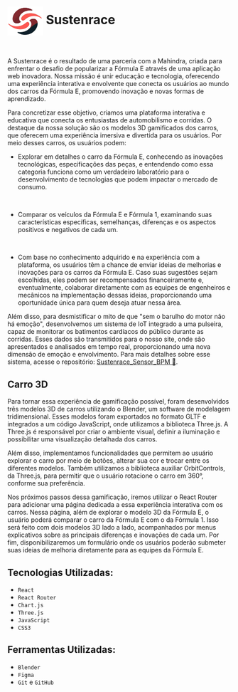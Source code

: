 #  <img src="public/imagens/logo-sustenrace.png" width= 80px align=center> Sustenrace 

<br>

A Sustenrace é o resultado de uma parceria com a Mahindra, criada para enfrentar o desafio de popularizar a Fórmula E através de uma aplicação web inovadora. Nossa missão é unir educação e tecnologia, oferecendo uma experiência interativa e envolvente que conecta os usuários ao mundo dos carros da Fórmula E, promovendo inovação e novas formas de aprendizado.

Para concretizar esse objetivo, criamos uma plataforma interativa e educativa que conecta os entusiastas de automobilismo e corridas. O destaque da nossa solução são os modelos 3D gamificados dos carros, que oferecem uma experiência imersiva e divertida para os usuários.  Por meio desses carros, os usuários podem: 

* Explorar em detalhes o carro da Fórmula E, conhecendo as inovações tecnológicas, especificações das peças, e entendendo como essa categoria funciona como um verdadeiro laboratório para o desenvolvimento de tecnologias que podem impactar o mercado de consumo.
  
<br>

* Comparar os veículos da Fórmula E e Fórmula 1, examinando suas características específicas, semelhanças, diferenças e os aspectos positivos e negativos de cada um.
  
<br>

* Com base no conhecimento adquirido e na experiência com a plataforma, os usuários têm a chance de enviar ideias de melhorias e inovações para os carros da Fórmula E. Caso suas sugestões sejam escolhidas, eles podem ser recompensados financeiramente e, eventualmente, colaborar diretamente com as equipes de engenheiros e mecânicos na implementação dessas ideias, proporcionando uma oportunidade única para quem deseja atuar nessa área.

Além disso, para desmistificar o mito de que "sem o barulho do motor não há emoção", desenvolvemos um sistema de IoT integrado a uma pulseira, capaz de monitorar os batimentos cardíacos do público durante as corridas. Esses dados são transmitidos para o nosso site, onde são apresentados e analisados em tempo real, proporcionando uma nova dimensão de emoção e envolvimento. Para mais detalhes sobre esse sistema, acesse o repositório: <a href="https://github.com/brunacostaz/Sustenrace_Sensor_BPM">Sustenrace_Sensor_BPM 🔗</a>.

## Carro 3D

Para tornar essa experiência de gamificação possível, foram desenvolvidos três modelos 3D de carros utilizando o Blender, um software de modelagem tridimensional. Esses modelos foram exportados no formato GLTF e integrados a um código JavaScript, onde utilizamos a biblioteca Three.js. A Three.js é responsável por criar o ambiente visual, definir a iluminação e possibilitar uma visualização detalhada dos carros. 

Além disso, implementamos funcionalidades que permitem ao usuário explorar o carro por meio de botões, alterar sua cor e trocar entre os diferentes modelos. Também utilizamos a biblioteca auxiliar OrbitControls, da Three.js, para permitir que o usuário rotacione o carro em 360°, conforme sua preferência.

Nos próximos passos dessa gamificação, iremos utilizar o React Router para adicionar uma página dedicada a essa experiência interativa com os carros. Nessa página, além de explorar o modelo 3D da Fórmula E, o usuário poderá comparar o carro da Fórmula E com o da Fórmula 1. Isso será feito com dois modelos 3D lado a lado, acompanhados por menus explicativos sobre as principais diferenças e inovações de cada um. Por fim, disponibilizaremos um formulário onde os usuários poderão submeter suas ideias de melhoria diretamente para as equipes da Fórmula E.


## Tecnologias Utilizadas:

* `React`
* `React Router`
* `Chart.js`
* `Three.js`
* `JavaScript`
* `CSS3`

## Ferramentas Utilizadas:

* `Blender`
* `Figma`
* `Git` e `GitHub`

